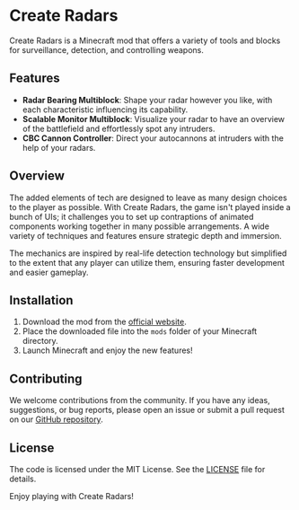 # Create Radars

Create Radars is a Minecraft mod that offers a variety of tools and blocks for surveillance, detection, and controlling
weapons.

## Features

- **Radar Bearing Multiblock**: Shape your radar however you like, with each characteristic influencing its capability.
- **Scalable Monitor Multiblock**: Visualize your radar to have an overview of the battlefield and effortlessly spot any
  intruders.
- **CBC Cannon Controller**: Direct your autocannons at intruders with the help of your radars.

## Overview

The added elements of tech are designed to leave as many design choices to the player as possible. With Create Radars,
the game isn't played inside a bunch of UIs; it challenges you to set up contraptions of animated components working
together in many possible arrangements. A wide variety of techniques and features ensure strategic depth and immersion.

The mechanics are inspired by real-life detection technology but simplified to the extent that any player can utilize
them, ensuring faster development and easier gameplay.

## Installation

1. Download the mod from the [official website](https://www.curseforge.com/minecraft/mc-mods/create-radars).
2. Place the downloaded file into the `mods` folder of your Minecraft directory.
3. Launch Minecraft and enjoy the new features!

## Contributing

We welcome contributions from the community. If you have any ideas, suggestions, or bug reports, please open an issue or
submit a pull request on our [GitHub repository](https://github.com/Arsenalists-of-Create/Create-Radar).

## License

The code is licensed under the MIT License. See the [LICENSE](LICENSE) file for details.

Enjoy playing with Create Radars!

